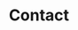 ---
title: Contact
heading: Get in touch today
description: We'd love to help you improve your sales.
layout: contact
full_width: true

form:
  to: "alan@rynne.es"
  subject: New message from Hydryne Theme page
  next: /contact-success/

map:
  latitude: -45.8787605
  longitude: 170.5027976
  address: "1 George Street, Dunedin, New Zealand"
  zoom: 13
---